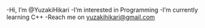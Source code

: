-Hi, I’m @YuzakiHikari
-I’m interested in Programming
-I’m currently learning C++
-Reach me on yuzakihikari@gmail.com

<!---
YuzakiHikari/YuzakiHikari is a ✨ special ✨ repository because its `README.md` (this file) appears on your GitHub profile.
You can click the Preview link to take a look at your changes.
--->
